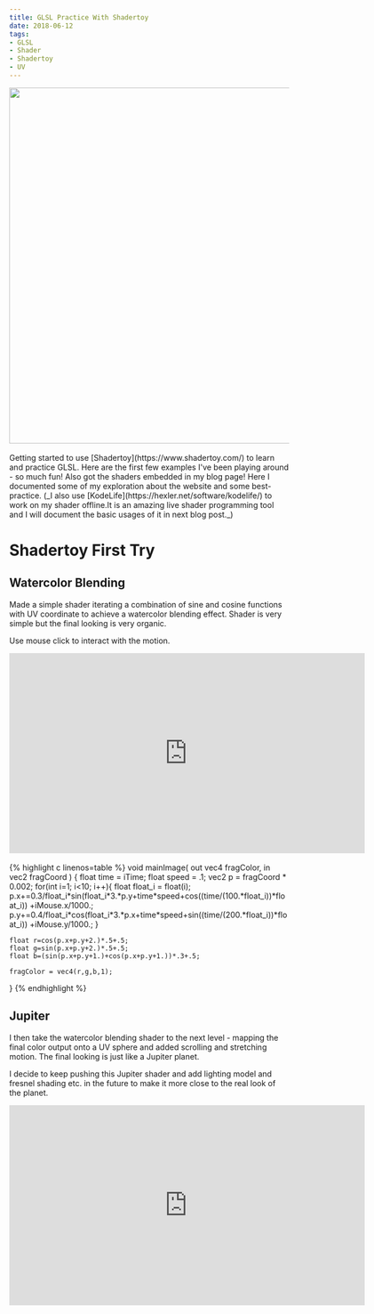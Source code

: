 ```yaml
---
title: GLSL Practice With Shadertoy
date: 2018-06-12
tags:
- GLSL
- Shader
- Shadertoy
- UV
---
```

<!---
Featured image. width set to 640 to align with shadertoy
-->
<img src="{{ site.url }}/images/glsl-jupiter.jpg" width="640"  style="display:block; margin:auto;">
<!-- <figcaption style="text-align: center;">First PBR rendering test, looking neat. </figcaption> -->
<br />
Getting started to use [Shadertoy](https://www.shadertoy.com/) to learn and practice GLSL. Here are the first few examples I've been playing around - so much fun! Also got the shaders embedded in my blog page!
Here I documented some of my exploration about the website and some best-practice.
(_I also use [KodeLife](https://hexler.net/software/kodelife/) to work on my shader offline.It is an amazing live shader programming tool and I will document the basic usages of it in next blog post._)

# Shadertoy First Try
## Watercolor Blending
Made a simple shader iterating a combination of sine and cosine functions with UV coordinate to achieve a watercolor blending effect. Shader is very simple but the final looking is very organic.

Use mouse click to interact with the motion.
<br>
<iframe width="640" height="360" frameborder="0" src="https://www.shadertoy.com/embed/lsyfWD?gui=true&t=10&paused=false&muted=false" allowfullscreen style="display:block; margin:auto;"></iframe>
<br>
{% highlight c linenos=table %}
void mainImage( out vec4 fragColor, in vec2 fragCoord )
{   
    float time = iTime;
    float speed = .1;
    vec2 p = fragCoord * 0.002;
    for(int i=1; i<10; i++){
        float float_i = float(i);
        p.x+=0.3/float_i*sin(float_i*3.*p.y+time*speed+cos((time/(100.*float_i))*float_i))
            +iMouse.x/1000.;
        p.y+=0.4/float_i*cos(float_i*3.*p.x+time*speed+sin((time/(200.*float_i))*float_i))
            +iMouse.y/1000.;
    }

    float r=cos(p.x+p.y+2.)*.5+.5;
    float g=sin(p.x+p.y+2.)*.5+.5;
    float b=(sin(p.x+p.y+1.)+cos(p.x+p.y+1.))*.3+.5;

    fragColor = vec4(r,g,b,1);
}
{% endhighlight %}

## Jupiter
I then take the watercolor blending shader to the next level - mapping the final color output onto a UV sphere and added scrolling and stretching motion. The final looking is just like a Jupiter planet.

I decide to keep pushing this Jupiter shader and add lighting model and fresnel shading etc. in the future to make it more close to the real look of the planet.
<br>
<iframe width="640" height="360" frameborder="0" src="https://www.shadertoy.com/embed/MdyfWw?gui=true&t=10&paused=false&muted=false" allowfullscreen style="display:block; margin:auto;"></iframe>

<!-- # Shadertoy Basics -->
